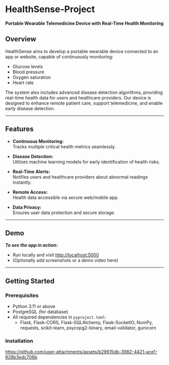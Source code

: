 # HealthSense-Project

**Portable Wearable Telemedicine Device with Real-Time Health Monitoring**

## Overview

HealthSense aims to develop a portable wearable device connected to an app or website, capable of continuously monitoring:
- Glucose levels
- Blood pressure
- Oxygen saturation
- Heart rate

The system also includes advanced disease detection algorithms, providing real-time health data for users and healthcare providers. Our device is designed to enhance remote patient care, support telemedicine, and enable early disease detection.

---

## Features

- **Continuous Monitoring:**  
  Tracks multiple critical health metrics seamlessly.

- **Disease Detection:**  
  Utilizes machine learning models for early identification of health risks.

- **Real-Time Alerts:**  
  Notifies users and healthcare providers about abnormal readings instantly.

- **Remote Access:**  
  Health data accessible via secure web/mobile app.

- **Data Privacy:**  
  Ensures user data protection and secure storage.

---

## Demo

_**To see the app in action:**_
- Run locally and visit [http://localhost:5000](http://localhost:5000)
- (Optionally add screenshots or a demo video here)

---

## Getting Started

### Prerequisites

- Python 3.11 or above
- PostgreSQL (for database)
- All required dependencies in `pyproject.toml`:
  - Flask, Flask-CORS, Flask-SQLAlchemy, Flask-SocketIO, NumPy, requests, scikit-learn, psycopg2-binary, email-validator, gunicorn

### Installation



https://github.com/user-attachments/assets/b29615db-3982-4421-ace1-828b3edc706b

